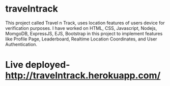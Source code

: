 # travelntrack
This project called Travel n Track,
uses location features of users device for verification purposes.
I have worked on HTML, CSS, Javascript, Nodejs, MomgoDB, ExpressJS, EJS, Bootstrap
in this project to implement features like 
Profile Page, Leaderboard, Realtime Location Coordinates, and User Authentication.
<h1>Live deployed- <a href="http://travelntrack.herokuapp.com/">http://travelntrack.herokuapp.com/</a></h1>

